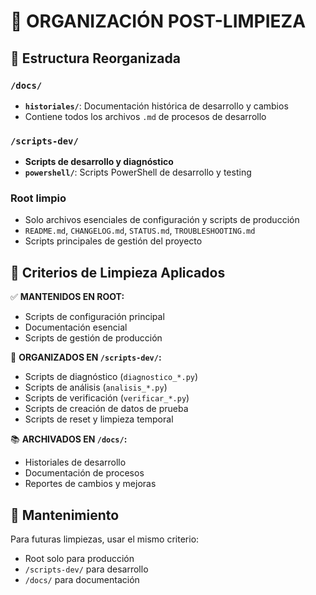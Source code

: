 # 🧹 ORGANIZACIÓN POST-LIMPIEZA

## 📁 Estructura Reorganizada

### `/docs/`

- **`historiales/`**: Documentación histórica de desarrollo y cambios
- Contiene todos los archivos `.md` de procesos de desarrollo

### `/scripts-dev/`

- **Scripts de desarrollo y diagnóstico**
- **`powershell/`**: Scripts PowerShell de desarrollo y testing

### Root limpio

- Solo archivos esenciales de configuración y scripts de producción
- `README.md`, `CHANGELOG.md`, `STATUS.md`, `TROUBLESHOOTING.md`
- Scripts principales de gestión del proyecto

## 🎯 Criterios de Limpieza Aplicados

✅ **MANTENIDOS EN ROOT:**

- Scripts de configuración principal
- Documentación esencial
- Scripts de gestión de producción

📁 **ORGANIZADOS EN `/scripts-dev/`:**

- Scripts de diagnóstico (`diagnostico_*.py`)
- Scripts de análisis (`analisis_*.py`)
- Scripts de verificación (`verificar_*.py`)
- Scripts de creación de datos de prueba
- Scripts de reset y limpieza temporal

📚 **ARCHIVADOS EN `/docs/`:**

- Historiales de desarrollo
- Documentación de procesos
- Reportes de cambios y mejoras

## 🔄 Mantenimiento

Para futuras limpiezas, usar el mismo criterio:

- Root solo para producción
- `/scripts-dev/` para desarrollo
- `/docs/` para documentación
